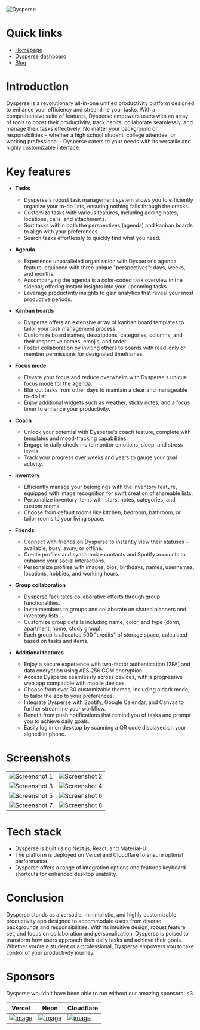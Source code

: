 ![Dysperse](https://socialify.git.ci/Dysperse/Dysperse/image?description=1&descriptionEditable=The%20new%20standard%20for%20productivity&font=Jost&issues=1&logo=https%3A%2F%2Fassets.dysperse.com%2Fv8%2Fios%2F512.png&name=1&pattern=Plus&stargazers=1&theme=Auto)

# **Quick links**
* [Homepage](https://dysperse.com)
* [Dysperse dashboard](https://my.dysperse.com)
* [Blog](https://blog.dysperse.com)


# **Introduction**

Dysperse is a revolutionary all-in-one unified productivity platform designed to enhance your efficiency and streamline your tasks. With a comprehensive suite of features, Dysperse empowers users with an array of tools to boost their productivity, track habits, collaborate seamlessly, and manage their tasks effectively. No matter your background or responsibilities – whether a high school student, college attendee, or working professional – Dysperse caters to your needs with its versatile and highly customizable interface.

# **Key features**

- **Tasks**
  - Dysperse's robust task management system allows you to efficiently organize your to-do lists, ensuring nothing falls through the cracks.
  - Customize tasks with various features, including adding notes, locations, calls, and attachments.
  - Sort tasks within both the perspectives (agenda) and kanban boards to align with your preferences.
  - Search tasks effortlessly to quickly find what you need.

- **Agenda**
  - Experience unparalleled organization with Dysperse's agenda feature, equipped with three unique "perspectives": days, weeks, and months.
  - Accompanying the agenda is a color-coded task overview in the sidebar, offering instant insights into your upcoming tasks.
  - Leverage productivity insights to gain analytics that reveal your most productive periods.

- **Kanban boards**
  - Dysperse offers an extensive array of kanban board templates to tailor your task management process.
  - Customize board names, descriptions, categories, columns, and their respective names, emojis, and order.
  - Foster collaboration by inviting others to boards with read-only or member permissions for designated timeframes.

- **Focus mode**
  - Elevate your focus and reduce overwhelm with Dysperse's unique focus mode for the agenda.
  - Blur out tasks from other days to maintain a clear and manageable to-do list.
  - Enjoy additional widgets such as weather, sticky notes, and a focus timer to enhance your productivity.

- **Coach**
  - Unlock your potential with Dysperse's coach feature, complete with templates and mood-tracking capabilities.
  - Engage in daily check-ins to monitor emotions, sleep, and stress levels.
  - Track your progress over weeks and years to gauge your goal activity.

- **Inventory**
  - Efficiently manage your belongings with the inventory feature, equipped with image recognition for swift creation of shareable lists.
  - Personalize inventory items with stars, notes, categories, and custom rooms.
  - Choose from default rooms like kitchen, bedroom, bathroom, or tailor rooms to your living space.

- **Friends**
  - Connect with friends on Dysperse to instantly view their statuses – available, busy, away, or offline.
  - Create profiles and synchronize contacts and Spotify accounts to enhance your social interactions.
  - Personalize profiles with images, bios, birthdays, names, usernames, locations, hobbies, and working hours.

- **Group collaboration**
  - Dysperse facilitates collaborative efforts through group functionalities.
  - Invite members to groups and collaborate on shared planners and inventory lists.
  - Customize group details including name, color, and type (dorm, apartment, home, study group).
  - Each group is allocated 500 "credits" of storage space, calculated based on tasks and items.

- **Additional features**
  - Enjoy a secure experience with two-factor authentication (2FA) and data encryption using AES 256 GCM encryption.
  - Access Dysperse seamlessly across devices, with a progressive web app compatible with mobile devices.
  - Choose from over 30 customizable themes, including a dark mode, to tailor the app to your preferences.
  - Integrate Dysperse with Spotify, Google Calendar, and Canvas to further streamline your workflow.
  - Benefit from push notifications that remind you of tasks and prompt you to achieve daily goals.
  - Easily log in on desktop by scanning a QR code displayed on your signed-in phone.

# **Screenshots**

| | |
|---|---|
| ![Screenshot 1](https://my.dysperse.com/screenshots/1.png) | ![Screenshot 2](https://my.dysperse.com/screenshots/2.png) |
| ![Screenshot 3](https://my.dysperse.com/screenshots/3.png) | ![Screenshot 4](https://my.dysperse.com/screenshots/4.png) |
| ![Screenshot 5](https://my.dysperse.com/screenshots/5.png) | ![Screenshot 6](https://my.dysperse.com/screenshots/6.png) |
| ![Screenshot 7](https://my.dysperse.com/screenshots/7.png) | ![Screenshot 8](https://my.dysperse.com/screenshots/8.png) |

# **Tech stack**

- Dysperse is built using Next.js, React, and Material-UI.
- The platform is deployed on Vercel and Cloudflare to ensure optimal performance.
- Dysperse offers a range of integration options and features keyboard shortcuts for enhanced desktop usability.

# **Conclusion**

Dysperse stands as a versatile, minimalistic, and highly customizable productivity app designed to accommodate users from diverse backgrounds and responsibilities. With its intuitive design, robust feature set, and focus on collaboration and personalization, Dysperse is poised to transform how users approach their daily tasks and achieve their goals. Whether you're a student or a professional, Dysperse empowers you to take control of your productivity journey.


# **Sponsors**
Dysperse wouldn't have been able to run without our amazing sponsors! <3

| Vercel | Neon | Cloudflare |
|---|---|---|
| [![image](https://github.com/Dysperse/Dysperse/assets/77016441/a1432962-69f1-4efb-8b5c-6fdbc6e8cc12)](https://vercel.com?utm_source=dysperse&utm_campaign=oss) | [![image](https://dysperse.com/sponsors/cloudflare.png)](https://cloudflare.com?utm_source=dysperse) | [![image](https://dysperse.com/sponsors/neon.png)](https://neon.tech?utm_source=dysperse) |

